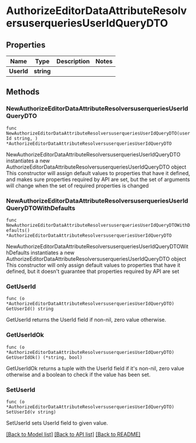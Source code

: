 # AuthorizeEditorDataAttributeResolversuserqueriesUserIdQueryDTO

## Properties

Name | Type | Description | Notes
------------ | ------------- | ------------- | -------------
**UserId** | **string** |  | 

## Methods

### NewAuthorizeEditorDataAttributeResolversuserqueriesUserIdQueryDTO

`func NewAuthorizeEditorDataAttributeResolversuserqueriesUserIdQueryDTO(userId string, ) *AuthorizeEditorDataAttributeResolversuserqueriesUserIdQueryDTO`

NewAuthorizeEditorDataAttributeResolversuserqueriesUserIdQueryDTO instantiates a new AuthorizeEditorDataAttributeResolversuserqueriesUserIdQueryDTO object
This constructor will assign default values to properties that have it defined,
and makes sure properties required by API are set, but the set of arguments
will change when the set of required properties is changed

### NewAuthorizeEditorDataAttributeResolversuserqueriesUserIdQueryDTOWithDefaults

`func NewAuthorizeEditorDataAttributeResolversuserqueriesUserIdQueryDTOWithDefaults() *AuthorizeEditorDataAttributeResolversuserqueriesUserIdQueryDTO`

NewAuthorizeEditorDataAttributeResolversuserqueriesUserIdQueryDTOWithDefaults instantiates a new AuthorizeEditorDataAttributeResolversuserqueriesUserIdQueryDTO object
This constructor will only assign default values to properties that have it defined,
but it doesn't guarantee that properties required by API are set

### GetUserId

`func (o *AuthorizeEditorDataAttributeResolversuserqueriesUserIdQueryDTO) GetUserId() string`

GetUserId returns the UserId field if non-nil, zero value otherwise.

### GetUserIdOk

`func (o *AuthorizeEditorDataAttributeResolversuserqueriesUserIdQueryDTO) GetUserIdOk() (*string, bool)`

GetUserIdOk returns a tuple with the UserId field if it's non-nil, zero value otherwise
and a boolean to check if the value has been set.

### SetUserId

`func (o *AuthorizeEditorDataAttributeResolversuserqueriesUserIdQueryDTO) SetUserId(v string)`

SetUserId sets UserId field to given value.



[[Back to Model list]](../README.md#documentation-for-models) [[Back to API list]](../README.md#documentation-for-api-endpoints) [[Back to README]](../README.md)


